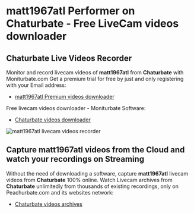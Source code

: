 # matt1967atl Performer on Chaturbate - Free LiveCam videos downloader

## Chaturbate Live Videos Recorder

Monitor and record livecam videos of **matt1967atl** from **Chaturbate** with Moniturbate.com
Get a premium trial for free by just and only registering with your Email address:
* [matt1967atl Premium videos downloader](https://moniturbate.com/request-demo-licence-key.html)

Free livecam videos downloader - Moniturbate Software:
* [Chaturbate videos downloader](https://moniturbate.com/moniturbate-download-software.html)

![matt1967atl livecam videos recorder](https://peachurnet.com/templates/moniturbate-software.png)


## Capture matt1967atl videos from the Cloud and watch your recordings on Streaming

Without the need of downloading a software, capture **matt1967atl** livecam videos from **Chaturbate** 100% online.
Watch Livecam archives from **Chaturbate** unlimitedly from thousands of existing recordings, only on Peachurbate.com and its websites network:
* [Chaturbate videos archives](https://peachurnet.com/)